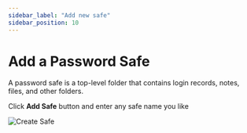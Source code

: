 ```yaml
---
sidebar_label: "Add new safe"
sidebar_position: 10
---
```


# Add a Password Safe

A password safe is a top-level folder that contains login records, notes, files, and other folders.

Click **Add Safe** button and enter any safe name you like

![Create Safe](/img/CreateSafe.png)
